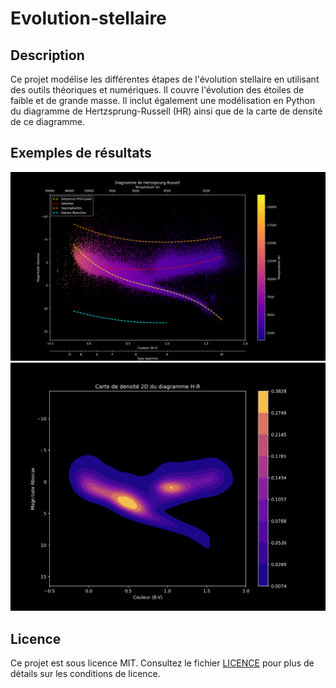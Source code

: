 # Evolution-stellaire

## Description 
Ce projet modélise les différentes étapes de l'évolution stellaire en utilisant des outils théoriques et numériques. Il couvre l'évolution des étoiles de faible et de grande masse. Il inclut également une modélisation en Python du diagramme de Hertzsprung-Russell (HR) ainsi que de la carte de densité de ce diagramme. 

## Exemples de résultats
![Diagramme HR](Graphes/diag_final.png)
![Carte de densité du diagramme HR](Graphes/carte_densite.png)

## Licence 
Ce projet est sous licence MIT. Consultez le fichier [LICENCE](LICENCE) pour plus de détails sur les conditions de licence.






